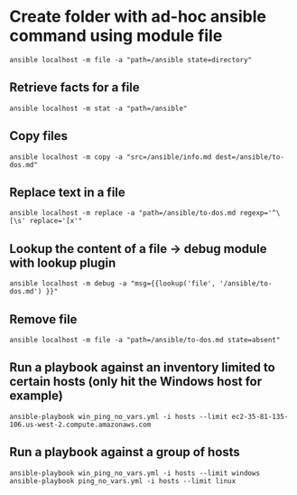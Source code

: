 # Create folder with ad-hoc ansible command using module file
```
ansible localhost -m file -a "path=/ansible state=directory"
```
## Retrieve facts for a file
```
ansible localhost -m stat -a "path=/ansible"
```
## Copy files
```
ansible localhost -m copy -a "src=/ansible/info.md dest=/ansible/to-dos.md"
```
## Replace text in a file
```
ansible localhost -m replace -a "path=/ansible/to-dos.md regexp='^\[\s' replace='[x'"
```
## Lookup the content of a file -> debug module with lookup plugin
```
ansible localhost -m debug -a "msg={{lookup('file', '/ansible/to-dos.md') }}"
```
## Remove file
```
ansible localhost -m file -a "path=/ansible/to-dos.md state=absent"
```
## Run a playbook against an inventory limited to certain hosts (only hit the Windows host for example)
```
ansible-playbook win_ping_no_vars.yml -i hosts --limit ec2-35-81-135-106.us-west-2.compute.amazonaws.com
```
## Run a playbook against a group of hosts
```
ansible-playbook win_ping_no_vars.yml -i hosts --limit windows
ansible-playbook ping_no_vars.yml -i hosts --limit linux
```